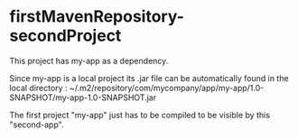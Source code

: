 # firstMavenRepository-secondProject
This project has my-app as a dependency.

Since my-app is a local project its .jar file can be automatically found in the local directory :
    ~/.m2/repository/com/mycompany/app/my-app/1.0-SNAPSHOT/my-app-1.0-SNAPSHOT.jar

The first project "my-app" just has to be compiled to be visible by this "second-app".